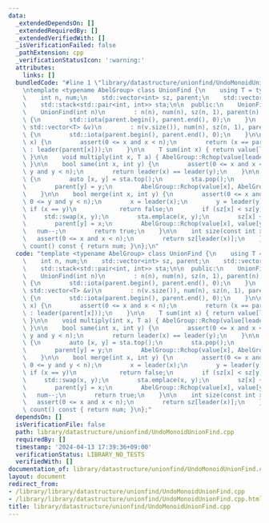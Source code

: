 ```yaml
---
data:
  _extendedDependsOn: []
  _extendedRequiredBy: []
  _extendedVerifiedWith: []
  _isVerificationFailed: false
  _pathExtension: cpp
  _verificationStatusIcon: ':warning:'
  attributes:
    links: []
  bundledCode: "#line 1 \"library/datastructure/unionfind/UndoMonoidUnionFind.cpp\"\
    \ntemplate <typename AbelGroup> class UnionFind {\n    using T = typename AbelGroup::value_type;\n\
    \    int n, num;\n    std::vector<int> sz, parent;\n    std::vector<T> value;\n\
    \    std::stack<std::pair<int, int>> sta;\n\n  public:\n    UnionFind() = default;\n\
    \    UnionFind(int n)\n        : n(n), num(n), sz(n, 1), parent(n), value(n, AbelGroup::unit())\
    \ {\n        std::iota(parent.begin(), parent.end(), 0);\n    }\n    UnionFind(const\
    \ std::vector<T> &v)\n        : n(v.size()), num(n), sz(n, 1), parent(n), value(v)\
    \ {\n        std::iota(parent.begin(), parent.end(), 0);\n    }\n\n    int leader(int\
    \ x) {\n        assert(0 <= x and x < n);\n        return (x == parent[x] ? x\
    \ : leader(parent[x]));\n    }\n\n    T sum(int x) { return value[leader(x)];\
    \ }\n\n    void multiply(int x, T a) { AbelGroup::Rchop(value[leader(x)], a);\
    \ }\n\n    bool same(int x, int y) {\n        assert(0 <= x and x < n and 0 <=\
    \ y and y < n);\n        return leader(x) == leader(y);\n    }\n\n    void undo()\
    \ {\n        auto [x, y] = sta.top();\n        sta.pop();\n        sz[x] -= sz[y];\n\
    \        parent[y] = y;\n        AbelGroup::Rchop(value[x], AbelGroup::inverse(value[y]));\n\
    \    }\n\n    bool merge(int x, int y) {\n        assert(0 <= x and x < n and\
    \ 0 <= y and y < n);\n        x = leader(x);\n        y = leader(y);\n       \
    \ if (x == y)\n            return false;\n        if (sz[x] < sz[y])\n       \
    \     std::swap(x, y);\n        sta.emplace(x, y);\n        sz[x] += sz[y];\n\
    \        parent[y] = x;\n        AbelGroup::Rchop(value[x], value[y]);\n     \
    \   num--;\n        return true;\n    }\n\n    int size(const int x) {\n     \
    \   assert(0 <= x and x < n);\n        return sz[leader(x)];\n    }\n\n    int\
    \ count() const { return num; }\n};\n"
  code: "template <typename AbelGroup> class UnionFind {\n    using T = typename AbelGroup::value_type;\n\
    \    int n, num;\n    std::vector<int> sz, parent;\n    std::vector<T> value;\n\
    \    std::stack<std::pair<int, int>> sta;\n\n  public:\n    UnionFind() = default;\n\
    \    UnionFind(int n)\n        : n(n), num(n), sz(n, 1), parent(n), value(n, AbelGroup::unit())\
    \ {\n        std::iota(parent.begin(), parent.end(), 0);\n    }\n    UnionFind(const\
    \ std::vector<T> &v)\n        : n(v.size()), num(n), sz(n, 1), parent(n), value(v)\
    \ {\n        std::iota(parent.begin(), parent.end(), 0);\n    }\n\n    int leader(int\
    \ x) {\n        assert(0 <= x and x < n);\n        return (x == parent[x] ? x\
    \ : leader(parent[x]));\n    }\n\n    T sum(int x) { return value[leader(x)];\
    \ }\n\n    void multiply(int x, T a) { AbelGroup::Rchop(value[leader(x)], a);\
    \ }\n\n    bool same(int x, int y) {\n        assert(0 <= x and x < n and 0 <=\
    \ y and y < n);\n        return leader(x) == leader(y);\n    }\n\n    void undo()\
    \ {\n        auto [x, y] = sta.top();\n        sta.pop();\n        sz[x] -= sz[y];\n\
    \        parent[y] = y;\n        AbelGroup::Rchop(value[x], AbelGroup::inverse(value[y]));\n\
    \    }\n\n    bool merge(int x, int y) {\n        assert(0 <= x and x < n and\
    \ 0 <= y and y < n);\n        x = leader(x);\n        y = leader(y);\n       \
    \ if (x == y)\n            return false;\n        if (sz[x] < sz[y])\n       \
    \     std::swap(x, y);\n        sta.emplace(x, y);\n        sz[x] += sz[y];\n\
    \        parent[y] = x;\n        AbelGroup::Rchop(value[x], value[y]);\n     \
    \   num--;\n        return true;\n    }\n\n    int size(const int x) {\n     \
    \   assert(0 <= x and x < n);\n        return sz[leader(x)];\n    }\n\n    int\
    \ count() const { return num; }\n};"
  dependsOn: []
  isVerificationFile: false
  path: library/datastructure/unionfind/UndoMonoidUnionFind.cpp
  requiredBy: []
  timestamp: '2024-04-13 17:39:36+09:00'
  verificationStatus: LIBRARY_NO_TESTS
  verifiedWith: []
documentation_of: library/datastructure/unionfind/UndoMonoidUnionFind.cpp
layout: document
redirect_from:
- /library/library/datastructure/unionfind/UndoMonoidUnionFind.cpp
- /library/library/datastructure/unionfind/UndoMonoidUnionFind.cpp.html
title: library/datastructure/unionfind/UndoMonoidUnionFind.cpp
---
```

